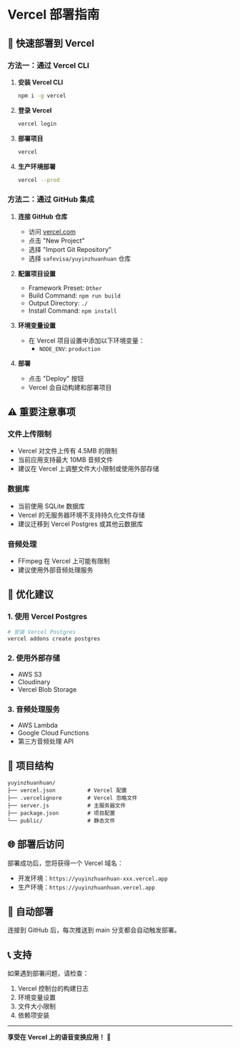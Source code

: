# Vercel 部署指南

## 🚀 快速部署到 Vercel

### 方法一：通过 Vercel CLI

1. **安装 Vercel CLI**
   ```bash
   npm i -g vercel
   ```

2. **登录 Vercel**
   ```bash
   vercel login
   ```

3. **部署项目**
   ```bash
   vercel
   ```

4. **生产环境部署**
   ```bash
   vercel --prod
   ```

### 方法二：通过 GitHub 集成

1. **连接 GitHub 仓库**
   - 访问 [vercel.com](https://vercel.com)
   - 点击 "New Project"
   - 选择 "Import Git Repository"
   - 选择 `safevisa/yuyinzhuanhuan` 仓库

2. **配置项目设置**
   - Framework Preset: `Other`
   - Build Command: `npm run build`
   - Output Directory: `./`
   - Install Command: `npm install`

3. **环境变量设置**
   - 在 Vercel 项目设置中添加以下环境变量：
     - `NODE_ENV`: `production`

4. **部署**
   - 点击 "Deploy" 按钮
   - Vercel 会自动构建和部署项目

## ⚠️ 重要注意事项

### 文件上传限制
- Vercel 对文件上传有 4.5MB 的限制
- 当前应用支持最大 10MB 音频文件
- 建议在 Vercel 上调整文件大小限制或使用外部存储

### 数据库
- 当前使用 SQLite 数据库
- Vercel 的无服务器环境不支持持久化文件存储
- 建议迁移到 Vercel Postgres 或其他云数据库

### 音频处理
- FFmpeg 在 Vercel 上可能有限制
- 建议使用外部音频处理服务

## 🔧 优化建议

### 1. 使用 Vercel Postgres
```bash
# 安装 Vercel Postgres
vercel addons create postgres
```

### 2. 使用外部存储
- AWS S3
- Cloudinary
- Vercel Blob Storage

### 3. 音频处理服务
- AWS Lambda
- Google Cloud Functions
- 第三方音频处理 API

## 📁 项目结构

```
yuyinzhuanhuan/
├── vercel.json          # Vercel 配置
├── .vercelignore        # Vercel 忽略文件
├── server.js            # 主服务器文件
├── package.json         # 项目配置
└── public/              # 静态文件
```

## 🌐 部署后访问

部署成功后，您将获得一个 Vercel 域名：
- 开发环境：`https://yuyinzhuanhuan-xxx.vercel.app`
- 生产环境：`https://yuyinzhuanhuan.vercel.app`

## 🔄 自动部署

连接到 GitHub 后，每次推送到 main 分支都会自动触发部署。

## 📞 支持

如果遇到部署问题，请检查：
1. Vercel 控制台的构建日志
2. 环境变量设置
3. 文件大小限制
4. 依赖项安装

---

**享受在 Vercel 上的语音变换应用！** 🎉
